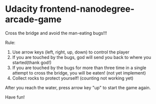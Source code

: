 Udacity frontend-nanodegree-arcade-game 
===============================


Cross the bridge and avoid the man-eating bugs!!!

Rule:
1. Use arrow keys (left, right, up, down) to control the player
2. If you are touched by the bugs, god will send you back to where you started(thank god!)
3. If you are touched by the bugs for more than three time in a single attempt to cross the bridge, you will be eaten! (not yet implement)
4. Collect rocks to protect yourself! (counting not working yet)

After you reach the water, press arrow key "up" to start the game again.

Have fun!